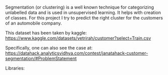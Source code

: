 Segmentation (or clustering) is a well known technique for categorizing unlabelled data and is used in unsupervised learning. It helps with creation of classes.
For this project I try to predict the right cluster for the customers of an automobile company. 

This dataset has been taken by kaggle: 
https://www.kaggle.com/datasets/vetrirah/customer?select=Train.csv 

Specifically, one can also see the case at: 
https://datahack.analyticsvidhya.com/contest/janatahack-customer-segmentation/#ProblemStatement


Libraries:
